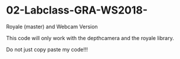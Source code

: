 # 02-Labclass-GRA-WS2018-
Royale (master) and Webcam Version

This code will only work with the depthcamera and the royale library.

Do not just copy paste my code!!!
